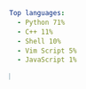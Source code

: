 ``` yaml
Top languages:
  - Python 71%
  - C++ 11%
  - Shell 10%
  - Vim Script 5%
  - JavaScript 1%
```

[![Languages bar](bar.svg)](https://github.com/search?q=user%3Aqiz-li&type=code)
